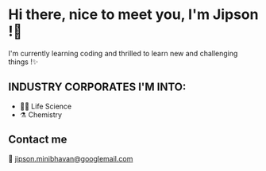 # Hi there, nice to meet you, I'm Jipson !👋

 I'm currently learning coding and thrilled to learn new and challenging things !✨


## INDUSTRY CORPORATES I'M INTO:

- 👨‍🔬 Life Science
- ⚗️ Chemistry

## Contact me

 📧 jipson.minibhavan@googlemail.com
 



